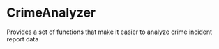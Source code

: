 
# CrimeAnalyzer
Provides a set of functions that make it easier to analyze crime incident report data


